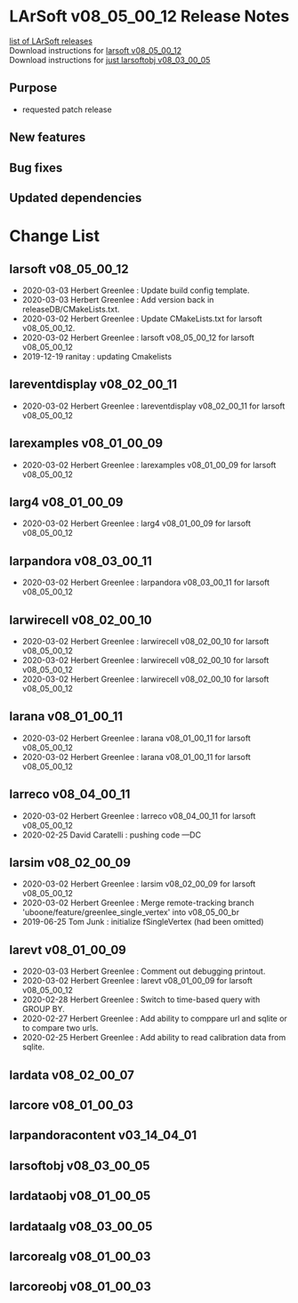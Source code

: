 # LArSoft v08_05_00_12 Release Notes



[list of LArSoft releases](LArSoft_release_list)  
Download instructions for [larsoft v08_05_00_12](http://scisoft.fnal.gov/scisoft/bundles/larsoft/v08_05_00_12/larsoft-v08_05_00_12.html)  
Download instructions for [just larsoftobj v08_03_00_05](http://scisoft.fnal.gov/scisoft/bundles/larsoftobj/v08_03_00_05/larsoftobj-v08_03_00_05.html)

## Purpose

-   requested patch release

## New features

## Bug fixes

## Updated dependencies

# Change List

## larsoft v08_05_00_12

-   2020-03-03 Herbert Greenlee : Update build config template.
-   2020-03-03 Herbert Greenlee : Add version back in releaseDB/CMakeLists.txt.
-   2020-03-02 Herbert Greenlee : Update CMakeLists.txt for larsoft v08_05_00_12.
-   2020-03-02 Herbert Greenlee : larsoft v08_05_00_12 for larsoft v08_05_00_12
-   2019-12-19 ranitay : updating Cmakelists

## lareventdisplay v08_02_00_11

-   2020-03-02 Herbert Greenlee : lareventdisplay v08_02_00_11 for larsoft v08_05_00_12

## larexamples v08_01_00_09

-   2020-03-02 Herbert Greenlee : larexamples v08_01_00_09 for larsoft v08_05_00_12

## larg4 v08_01_00_09

-   2020-03-02 Herbert Greenlee : larg4 v08_01_00_09 for larsoft v08_05_00_12

## larpandora v08_03_00_11

-   2020-03-02 Herbert Greenlee : larpandora v08_03_00_11 for larsoft v08_05_00_12

## larwirecell v08_02_00_10

-   2020-03-02 Herbert Greenlee : larwirecell v08_02_00_10 for larsoft v08_05_00_12
-   2020-03-02 Herbert Greenlee : larwirecell v08_02_00_10 for larsoft v08_05_00_12
-   2020-03-02 Herbert Greenlee : larwirecell v08_02_00_10 for larsoft v08_05_00_12

## larana v08_01_00_11

-   2020-03-02 Herbert Greenlee : larana v08_01_00_11 for larsoft v08_05_00_12
-   2020-03-02 Herbert Greenlee : larana v08_01_00_11 for larsoft v08_05_00_12

## larreco v08_04_00_11

-   2020-03-02 Herbert Greenlee : larreco v08_04_00_11 for larsoft v08_05_00_12
-   2020-02-25 David Caratelli : pushing code —DC

## larsim v08_02_00_09

-   2020-03-02 Herbert Greenlee : larsim v08_02_00_09 for larsoft v08_05_00_12
-   2020-03-02 Herbert Greenlee : Merge remote-tracking branch 'uboone/feature/greenlee_single_vertex' into v08_05_00_br
-   2019-06-25 Tom Junk : initialize fSingleVertex (had been omitted)

## larevt v08_01_00_09

-   2020-03-03 Herbert Greenlee : Comment out debugging printout.
-   2020-03-02 Herbert Greenlee : larevt v08_01_00_09 for larsoft v08_05_00_12
-   2020-02-28 Herbert Greenlee : Switch to time-based query with GROUP BY.
-   2020-02-27 Herbert Greenlee : Add ability to comppare url and sqlite or to compare two urls.
-   2020-02-25 Herbert Greenlee : Add ability to read calibration data from sqlite.

## lardata v08_02_00_07

## larcore v08_01_00_03

## larpandoracontent v03_14_04_01

## larsoftobj v08_03_00_05

## lardataobj v08_01_00_05

## lardataalg v08_03_00_05

## larcorealg v08_01_00_03

## larcoreobj v08_01_00_03
